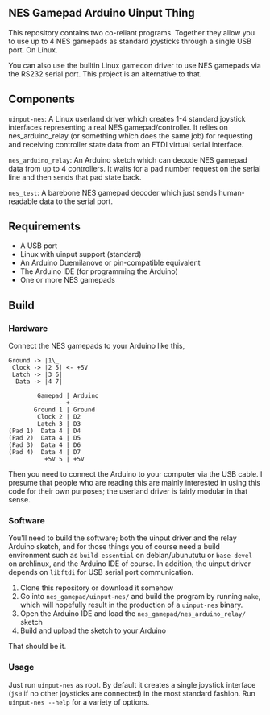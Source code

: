 NES Gamepad Arduino Uinput Thing
--------------------------------

This repository contains two co-reliant programs.
Together they allow you to use up to 4 NES gamepads as standard joysticks
through a single USB port. On Linux.

You can also use the builtin Linux gamecon driver to use NES gamepads
via the RS232 serial port. This project is an alternative to that.

Components
----------

`uinput-nes`: A Linux userland driver which creates 1-4 standard joystick interfaces 
representing a real NES gamepad/controller. 
It relies on nes_arduino_relay (or something which does the same job) for 
requesting and receiving controller state data from an FTDI virtual serial 
interface.

`nes_arduino_relay`: An Arduino sketch which can decode NES gamepad data from up to 4 controllers.
It waits for a pad number request on the serial line and then sends that pad
state back.

`nes_test`: A barebone NES gamepad decoder which just sends human-readable data to the
serial port.

Requirements
------------
 * A USB port
 * Linux with uinput support (standard)
 * An Arduino Duemilanove or pin-compatible equivalent
 * The Arduino IDE (for programming the Arduino)
 * One or more NES gamepads

Build
-----

### Hardware ###

Connect the NES gamepads to your Arduino like this,

	Ground -> |1\_ 
	 Clock -> |2 5| <- +5V
	 Latch -> |3 6|
	  Data -> |4 7|
	
	        Gamepad | Arduino
	       ---------+-------
	       Ground 1 | Ground
	        Clock 2 | D2
	        Latch 3 | D3
	(Pad 1)  Data 4 | D4
	(Pad 2)  Data 4 | D5
	(Pad 3)  Data 4 | D6
	(Pad 4)  Data 4 | D7
	          +5V 5 | +5V

Then you need to connect the Arduino to your computer via the USB cable.
I presume that people who are reading this are mainly interested in using this code for their own purposes; the userland driver is fairly modular in that sense.

### Software ###

You'll need to build the software; both the uinput driver and the relay Arduino sketch, and for those things you of course need a build environment such as `build-essential` on debian/ubunututu or `base-devel` on archlinux, and the Arduino IDE of course. In addition, the uinput driver depends on `libftdi` for USB serial port communication.

 1. Clone this repository or download it somehow
 2. Go into `nes_gamepad/uinput-nes/` and build the program by running `make`, which will hopefully result in the production of a `uinput-nes` binary.
 3. Open the Arduino IDE and load the `nes_gamepad/nes_arduino_relay/` sketch
 4. Build and upload the sketch to your Arduino

That should be it.

### Usage ###

Just run `uinput-nes` as root.
By default it creates a single joystick interface (`js0` if no other joysticks are connected) in the most standard fashion. Run `uinput-nes --help` for a variety of options.
